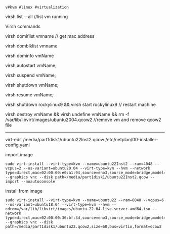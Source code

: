 	v#kvm #linux #virtualization
virsh list --all //list vm running

  
Virsh commands

  

virsh domiflist vmname // get mac address

virsh domblklist vmname

virsh dominfo vmName

virsh autostart vmName;  

virsh suspend vmName;

  virsh shutdown vmName;

virsh resume vmName;

virsh shutdown rockylinux9 && virsh start rockylinux9 // restart machine
  

virsh destroy vmName && virsh undefine vmName && rm -f /var/lib/libvirt/images/ubuntu2004.qcow2 //remove vm and remove qcow2 file

---

virt-edit /media/part1disk1/ubuntu22Inst2.qcow /etc/netplan/00-installer-config.yaml

import image

```
sudo virt-install --virt-type=kvm --name=ubuntu22Inst2 --ram=4048 --vcpus=2 --os-variant=ubuntu20.04 --virt-type=kvm --hvm --network type=direct,mac=02:00:00:e0:a1:94,source=eno3,source_mode=bridge,model=rtl8139,address.type=pci,address.domain=0,address.bus=0,address.slot=9,address.function=0 --graphics vnc --disk path=/media/part1disk1/ubuntu22Inst2.qcow --import --noautoconsole
```

install from image

```
sudo virt-install --virt-type=kvm --name=ubuntu22 --ram=8048 --vcpus=6 --os-variant=ubuntu18.04 --virt-type=kvm --hvm --cdrom=/var/lib/libvirt/images/ubuntu-22.04-live-server-amd64.iso --network type=direct,mac=02:00:00:36:bf:3d,source=eno3,source_mode=bridge,model=rtl8139,address.type=pci,address.domain=0,address.bus=0,address.slot=9,address.function=0 --graphics vnc --disk path=/media/part1disk1/ubuntu22.qcow2,size=60,bus=virtio,format=qcow2
```

[1]: https://docs.ovh.com/us/en/dedicated/network-bridging/
